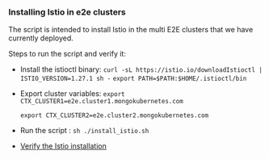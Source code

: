 ### Installing Istio in e2e clusters

The script is intended to install Istio in the multi E2E clusters that we have currently deployed.

Steps to run the script and verify it:

* Install the istioctl binary:
  `curl -sL https://istio.io/downloadIstioctl | ISTIO_VERSION=1.27.1 sh -`
  `export PATH=$PATH:$HOME/.istioctl/bin`

* Export cluster variables:
  `export CTX_CLUSTER1=e2e.cluster1.mongokubernetes.com`

   `export CTX_CLUSTER2=e2e.cluster2.mongokubernetes.com `


*  Run the script : `sh ./install_istio.sh`

* [Verify the Istio installation](https://istio.io/latest/docs/setup/install/multicluster/verify/)

